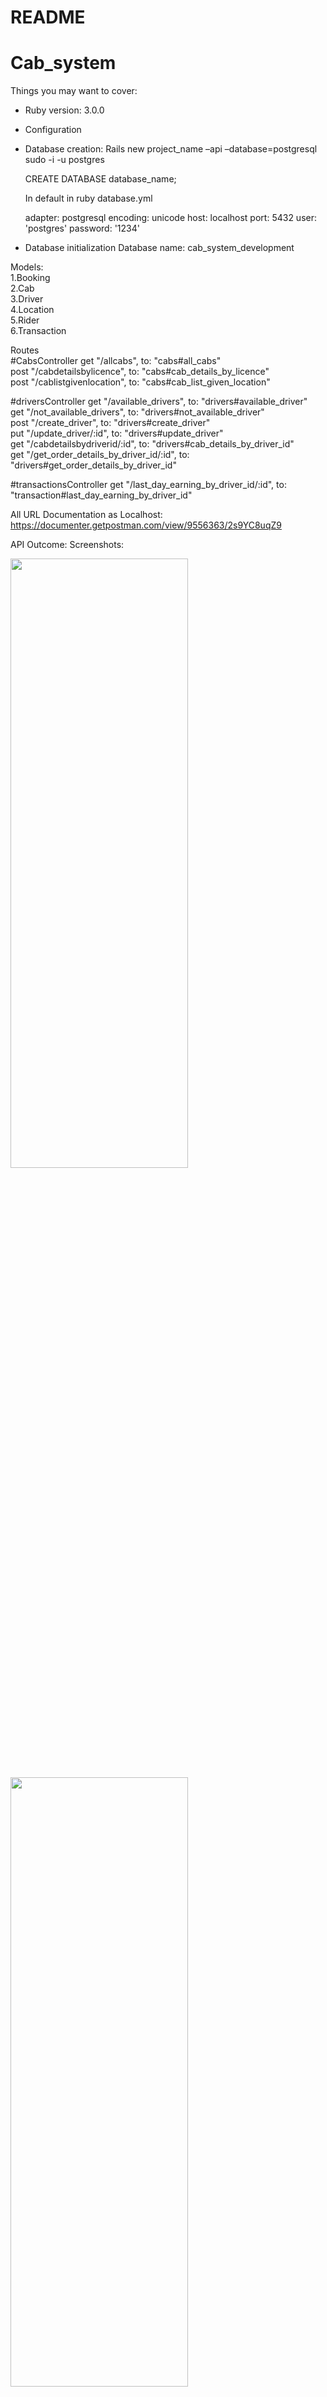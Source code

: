 # README
# Cab_system
Things you may want to cover:

* Ruby version: 3.0.0

* Configuration

* Database creation:
   Rails new project_name –api –database=postgresql
  sudo -i -u postgres

  
  CREATE DATABASE database_name;
  
  In default in ruby database.yml
  
  
  adapter: postgresql
  encoding: unicode
  host: localhost
  port: 5432
  user: 'postgres'
  password: '1234'

* Database initialization
  Database name: cab_system_development

Models: </br>
1.Booking </br>
2.Cab </br>
3.Driver </br>
4.Location </br>
5.Rider </br>
6.Transaction </br>


Routes </br>
#CabsController
        get "/allcabs", to: "cabs#all_cabs" </br>
        post "/cabdetailsbylicence", to: "cabs#cab_details_by_licence" </br>
        post "/cablistgivenlocation", to: "cabs#cab_list_given_location" </br>
  


#driversController
        get "/available_drivers", to: "drivers#available_driver" </br>
        get "/not_available_drivers", to: "drivers#not_available_driver" </br>
        post "/create_driver", to: "drivers#create_driver"</br>
        put "/update_driver/:id", to: "drivers#update_driver" </br>
        get "/cabdetailsbydriverid/:id", to: "drivers#cab_details_by_driver_id" </br>
        get "/get_order_details_by_driver_id/:id", to: "drivers#get_order_details_by_driver_id" </br>

#transactionsController
      get "/last_day_earning_by_driver_id/:id", to: "transaction#last_day_earning_by_driver_id" </br>

All URL Documentation as Localhost: https://documenter.getpostman.com/view/9556363/2s9YC8uqZ9 

API Outcome:
Screenshots:

<img src="https://github.com/kaushikpuka1998/Cab_system/assets/52675676/cd887483-0eb0-4785-8d2c-6558f656d601" width="75%" height="50%" />
<img src="https://github.com/kaushikpuka1998/Cab_system/assets/52675676/ef760553-8dd4-4c45-a33d-d428d9c7fb14" width="75%" height="50%" />
<img src="https://github.com/kaushikpuka1998/Cab_system/assets/52675676/63d1730d-898c-4825-89f5-9a9e6cf62000" width="75%" height="50%" />

Driver Details with Location: </br>
<img src="https://github.com/kaushikpuka1998/Cab_system/assets/52675676/7e7a29a5-5325-46dd-a1e4-4d439ec3732a" width="75%" height="50%" />

Cab details of given
 location inside 50 km Circle
<img src="https://github.com/kaushikpuka1998/Cab_system/assets/52675676/24df237c-29e7-430b-8373-8c7d8d9f653b" width="75%" height="50%" />


After Custom Middleware Implementation:
<img src="https://github.com/kaushikpuka1998/Cab_system/assets/52675676/ce9f90aa-182d-4e99-9737-6125bc590e97" width="75%" height="50%" />
<img src="https://github.com/kaushikpuka1998/Cab_system/assets/52675676/429f5977-c2a3-449a-8bac-6f1a045f46bf" width="75%" height="50%" />



